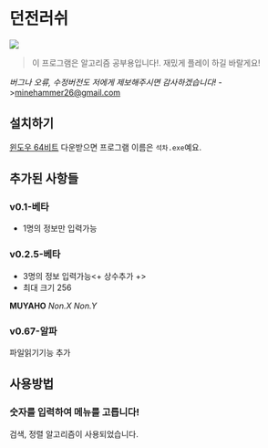 # 던전러쉬
![](screenshot.gif)
>이 프로그램은 알고리즘 공부용입니다!.
>재밌게 플레이 하길 바랄게요!

*버그나 오류, 수정버전도 저에게 제보해주시면 감사하겠습니다!*
->minehammer26@gmail.com

## 설치하기

[윈도우 64비트](https://github.com/juwon0102/C-STUDENT-V1.0.1/download/석차.exe)
다운받으면 프로그램 이름은 `석차.exe`예요.

## 추가된 사항들

### v0.1-베타
- 1명의 정보만 입력가능

### v0.2.5-베타
- 3명의 정보 입력가능<+ 상수추가 +>
- 최대 크기 256

**MUYAHO**
*Non.X Non.Y*

### v0.67-알파

파일읽기기능 추가

## 사용방법

### 숫자를 입력하여 메뉴를 고릅니다!
검색, 정렬 알고리즘이 사용되었습니다.
